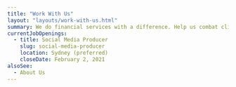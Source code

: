 ```yaml
---
title: "Work With Us"
layout: "layouts/work-with-us.html"
summary: We do financial services with a difference. Help us combat climate change and inequality.
currentJobOpenings:
  - title: Social Media Producer
    slug: social-media-producer
    location: Sydney (preferred)
    closeDate: February 2, 2021
alsoSee:
  - About Us
---
```

